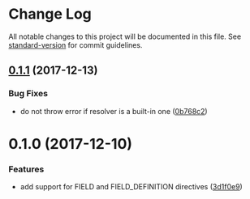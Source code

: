 # Change Log

All notable changes to this project will be documented in this file. See [standard-version](https://github.com/conventional-changelog/standard-version) for commit guidelines.

<a name="0.1.1"></a>
## [0.1.1](https://github.com/smooth-code/graphql-directive/compare/v0.1.0...v0.1.1) (2017-12-13)


### Bug Fixes

* do not throw error if resolver is a built-in one ([0b768c2](https://github.com/smooth-code/graphql-directive/commit/0b768c2))



<a name="0.1.0"></a>
# 0.1.0 (2017-12-10)


### Features

* add support for FIELD and FIELD_DEFINITION directives ([3d1f0e9](https://github.com/smooth-code/graphql-directive/commit/3d1f0e9))
